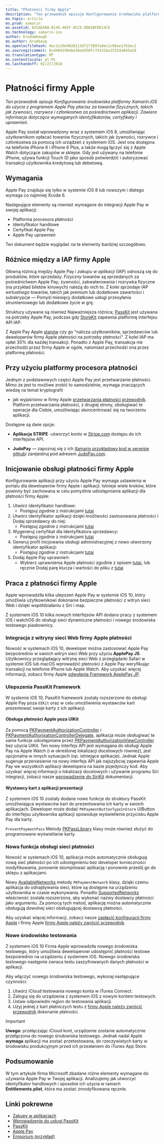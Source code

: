 ```yaml
---
title: "Płatności firmy Apple"
description: "Ten przewodnik opisuje Konfigurowanie środowiska platformy Xamarin.iOS do użycia z programem Apple Pay płacisz za towarów fizycznych, takich jak żywności, rozrywce i członkostwa za pośrednictwem aplikacji. Zawiera informacje dotyczące wymaganych identyfikatorów, certyfikaty i uprawnień."
ms.topic: article
ms.prod: xamarin
ms.assetid: A25AE660-B145-465F-9CCE-8D82BFD614C6
ms.technology: xamarin-ios
author: bradumbaugh
ms.author: brumbaug
ms.openlocfilehash: 0ac2a19e9020113df273897a8ec2c86ee1763ec2
ms.sourcegitcommit: 6cd40d190abe38edd50fc74331be15324a845a28
ms.translationtype: MT
ms.contentlocale: pl-PL
ms.lasthandoff: 02/27/2018
---
```

# <a name="apple-pay"></a>Płatności firmy Apple

_Ten przewodnik opisuje Konfigurowanie środowiska platformy Xamarin.iOS do użycia z programem Apple Pay płacisz za towarów fizycznych, takich jak żywności, rozrywce i członkostwa za pośrednictwem aplikacji. Zawiera informacje dotyczące wymaganych identyfikatorów, certyfikaty i uprawnień._


Apple Pay został wprowadzony wraz z systemem iOS 8, umożliwiając użytkownikom opłacać towarów fizycznych, takich jak żywności, rozrywce i członkostwa za pomocą ich urządzeń z systemem iOS. Jest ona dostępna na telefonie iPhone 6 i iPhone 6 Plus, a także mogą łączyć się z Apple Watch dotyczące zakupów w sklepie. Gdy jest używany na telefonie iPhone, używa funkcji Touch ID jako sposób potwierdzić i autoryzować transakcji użytkownika kredytową lub debetową.


## <a name="requirements"></a>Wymagania

Apple Pay znajduje się tylko w systemie iOS 8 lub nowszym i dlatego wymaga co najmniej Xcode 6.

Następujące elementy są również wymagane do integracji Apple Pay w swojej aplikacji:

 - Platforma procesora płatności
 - Identyfikator handlowe
 - Certyfikat Apple Pay
 - Apple Pay uprawnień

Ten dokument będzie wyglądać na te elementy bardziej szczegółowo.

## <a name="differences-between-apple-pay-and-iap"></a>Różnice między a IAP firmy Apple

Główną różnicą między Apple Pay i *zakupu w aplikacji* (IAP) odnoszą się do produktów, które sprzedaży. *Fizyczny* towarów są sprzedanych za pośrednictwem Apple Pay; żywności, zakwaterowania i rozrywka fizyczne (na przykład biletów kinowych) należą do nich to. Z kolei sprzedaje IAP *wirtualnego* towarów, takich jak premium lub dodatkowe zawartości i subskrypcje — Pomyśl miesięcy dodatkowe usługi przesyłania strumieniowego lub dodatkowe życie w grę.

Struktury używane są również Najważniejsza różnica; [PassKit](https://developer.apple.com/library/ios/documentation/PassKit/Reference/PKPaymentAuthorizationViewController_Ref/) jest używana na potrzeby Apple Pay, podczas gdy [StoreKit](https://developer.apple.com/library/ios/documentation/PassKit/Reference/PKPaymentAuthorizationViewController_Ref/) zapewnia platformę interfejsu API IAP.

Z Apple Pay Apple [stanów](https://developer.apple.com/apple-pay/Getting-Started-with-Apple-Pay.pdf) czy go "nalicza użytkowników, sprzedawców lub deweloperów firmy Apple płatności na potrzeby płatności". Z kolei IAP ma opłat 30% dla każdej transakcji. Ponadto z Apple Pay, transakcja nie przechodzi przez firmy Apple w ogóle, natomiast przechodzi ona przez platformę płatności.


## <a name="using-a-payment-processor-platform"></a>Przy użyciu platformy procesora płatności

Jednym z podstawowych części Apple Pay jest przetwarzanie płatności. Mimo że jest to możliwe zrobić to samodzielnie, wymaga znaczących wiedzę na temat kryptografii
- jak wyjaśniono w firmy Apple [przetwarzania płatności przewodnik](https://developer.apple.com/library/ios/ApplePay_Guide/ProcessPayment.html).
Platform przetwarzania płatności, z drugiej strony, obsługiwać te operacje dla Ciebie, umożliwiając skoncentrować się na tworzeniu aplikacji.

Dostępne są dwie opcje:

- **Aplikacja STRIPE** -utworzyć konto w [Stripe.com](https://stripe.com/) dostępu do ich interfejsów API.

- **JudoPay** — zapoznaj się z ich [Xamarin przykładowy kod w serwisie github](https://github.com/Judopay/Xamarin-Sample-App)i zarejestruj pod adresem [JudoPay.com](https://www.judopay.com/).


## <a name="provisioning-for-apple-pay"></a>Inicjowanie obsługi płatności firmy Apple

Konfigurowanie aplikacji przy użyciu Apple Pay wymaga ustawienia w portalu dla deweloperów firmy Apple i aplikacji. Istnieje wiele kroków, które powinny być zachowana w celu pomyślnie udostępniania aplikacji dla płatności firmy Apple:

1. Utwórz identyfikator handlowe:
    - Postępuj zgodnie z instrukcjami [tutaj](~/ios/deploy-test/provisioning/capabilities/apple-pay-capabilities.md#merchantid)
2. Utwórz identyfikator aplikacji dzięki możliwości zastosowania płatności i Dodaj sprzedawcy do niej:
    - Postępuj zgodnie z instrukcjami [tutaj](~/ios/deploy-test/provisioning/capabilities/apple-pay-capabilities.md#appid)
3. Wygeneruj certyfikat dla Identyfikatora sprzedawcy:
    - Postępuj zgodnie z instrukcjami [tutaj](~/ios/deploy-test/provisioning/capabilities/apple-pay-capabilities.md#certificate)
4. Generuj profil inicjowania obsługi administracyjnej z nowo utworzony identyfikator aplikacji:
    - Postępuj zgodnie z instrukcjami [tutaj](~/ios/get-started/installation/device-provisioning/manual-provisioning.md#provisioning)
5. Dodaj Apple Pay uprawnień:
    - Wybierz uprawnienia Apple płatności zgodnie z opisem [tutaj](~/ios/deploy-test/provisioning/entitlements.md), lub ręcznie Dodaj parę klucza i wartości do pliku z [tutaj](~/ios/deploy-test/provisioning/entitlements.md)


## <a name="working-with-apple-pay"></a>Praca z płatności firmy Apple

Apple wprowadziła kilka ulepszeń Apple Pay w systemie iOS 10, który umożliwia użytkownikowi dokonanie bezpieczne płatności z witryn sieci Web i dzięki współdziałaniu z Siri i map.

Z systemem iOS 10 kilka nowych interfejsów API dodano pracy z systemem iOS i watchOS do obsługi sieci dynamiczne płatności i nowego środowiska testowego piaskownicy.


### <a name="apple-pay-website-integration"></a>Integracja z witryny sieci Web firmy Apple płatności

Nowość w systemach iOS 10, deweloper można zastosować Apple Pay bezpośrednio w swoich witryn sieci Web przy użyciu **ApplePay JS**. Użytkownicy przeglądający witrynę sieci Web z przeglądarki Safari w systemie iOS lub macOS wprowadzić płatności z Apple Pay weryfikując transakcji na telefonie iPhone lub Apple Watch. Aby uzyskać więcej informacji, zobacz firmy Apple [odwołania Framework ApplePay JP](https://developer.apple.com/reference/applepayjs).

### <a name="passkit-framework-enhancements"></a>Ulepszenia PassKit Framework

W systemie iOS 10, PassKit framework zostały rozszerzone do obsługi Apple Pay poza `UIKit` oraz w celu umożliwienia wystawców kart prezentować swoje karty z ich aplikacji.


#### <a name="supporting-apple-pay-outside-of-uikit"></a>Obsługa płatności Apple poza UIKit

Za pomocą [PKPaymentAuthorizationController](https://developer.apple.com/reference/passkit/pkpaymentauthorizationcontroller) i [PKPaymentAuthorixationControllerDelegate](https://developer.apple.com/reference/passkit/pkpaymentauthorizationcontrollerdelegate), aplikacja może obsługiwać te same funkcje udostępniane przez [ PKPaymentAuthorizationViewController](https://developer.apple.com/reference/passkit/pkpaymentauthorizationviewcontroller) bez użycia UIKit. Ten nowy interfejs API jest wymagana do obsługi Apple Pay na Apple Watch (i w określonej lokalizacji docelowych również), jest opcjonalna w innych sytuacjach (np. istniejące aplikacje). Jednak Apple sugeruje przeniesienie na nowy interfejs API jak najszybciej zapewnia Apple Pay we wszystkich aplikacji dewelopera na bazie pojedynczy kod. Aby uzyskać więcej informacji o lokalizacji docelowych i używanie programu Siri integracji, zobacz nasze [wprowadzenie do SiriKit](~/ios/platform/sirikit/index.md) dokumentacji.

#### <a name="presenting-issuer-cards-from-within-apps"></a>Wystawcy kart z aplikacji prezentacji

Z systemem iOS 10 zostały dodane nowe funkcje do struktury PassKit umożliwiająca wystawców kart do prezentowania ich karty w swoich aplikacjach. Deweloper może dodać `PKPaymentButtonTypeInStore` UIButton do interfejsu użytkownika aplikacji spowoduje wyświetlenie przycisku Apple Pay dla karty.

`PresentPaymentPass` Metody [PKPassLibrary](https://developer.apple.com/reference/passkit/pkpasslibrary) klasy może również służyć do programowane wyświetlanie karty.

### <a name="new-payment-network-support"></a>Nowa funkcja obsługi sieci płatności

Nowość w systemach iOS 10, aplikacja może automatycznie obsługują nową sieć płatności po ich udostępnieniu bez developer konieczności modyfikowania, ponownie skompilować aplikację i ponownie prześlij go do sklepu z aplikacjami.

Nowy [AvailableNetworks](https://developer.apple.com/reference/passkit/pkpaymentrequest/1833288-availablenetworks) metody `PKPaymentNetwork` klasy, dzięki czemu aplikacja do odnajdywania sieci, które są dostępne na urządzeniu użytkownika w czasie wykonywania. Ponadto [SupportedNetworks](https://developer.apple.com/reference/passkit/pkpaymentrequest/1619329-supportednetworks) właściwość została rozszerzona, aby wykonać nazwy dostawcy płatności jako argumentu. Za pomocą tych metod, aplikację można automatycznie obsługują dowolnej sieci obsługującej dostawcę płatności.

Aby uzyskać więcej informacji, zobacz nasze [zapłacić konfiguracji firmy Apple](~/ios/platform/apple-pay.md) i firmy Apple [firmy Apple należy zwrócić przewodnik](https://developer.apple.com/apple-pay/).

### <a name="new-testing-environment"></a>Nowe środowisko testowania

Z systemem iOS 10 Firma Apple wprowadziła nowego środowiska testowego, który umożliwia deweloperowi udostępnić płatności testowe bezpośrednio na urządzeniu z systemem iOS. Nowego środowiska testowego następnie zwraca testu zaszyfrowanych danych płatności w aplikacji.

Aby włączyć nowego środowiska testowego, wykonaj następujące czynności:

1. Utwórz iCloud testowania nowego konta w iTunes Connect.
2. Zaloguj się do urządzenia z systemem iOS z nowym kontem testowych.
3. Ustaw odpowiedni region do testowania aplikacji.
4. Użyj jednej z kart płatniczych testu z [firmy Apple należy zwrócić przewodnik](https://developer.apple.com/apple-pay/) dokonanie płatności.

> [!IMPORTANT]
>  **Uwaga:** przełączając iCloud kont, urządzenie zostanie automatycznie przełączona do nowego środowiska testowego. Jednak nadal Apple **wymaga** aplikacji ma zostać przetestowana, do rzeczywistych karty w środowisku produkcyjnym przed ich przesłaniem do iTunes App Store.

## <a name="summary"></a>Podsumowanie

W tym artykule firma Microsoft zbadane różne elementy wymagane do używania Apple Pay w Twojej aplikacji. Analizujemy jak utworzyć identyfikator handlowych i sposobie ich użycia w ramach **Entitlements.plist**, która ma zostać zmodyfikowana ręcznie.


## <a name="related-links"></a>Linki pokrewne

- [Zakupy w aplikacjach](~/ios/platform/in-app-purchasing/index.md)
- [Wprowadzenie do usługi PassKit](~/ios/platform/passkit.md)
- [PassKit](https://developer.apple.com/library/ios/documentation/PassKit/Reference/PKPaymentAuthorizationViewController_Ref/)
- [Apple Pay](https://developer.apple.com/apple-pay/)
- [Emporium (przykład)](https://developer.xamarin.com/samples/monotouch/ios9/Emporium/)
